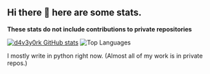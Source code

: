 ## Hi there 👋 here are some stats. 
**These stats do not include contributions to private repositories**


[![d4v3y0rk GitHub stats](https://stats.zt.d4v3y0rk.com/?username=d4v3y0rk&show_icons=true&theme=transparent&include_all_commits=true&rank_icon=percentile&show=reviews,prs_merged)](https://github.com/anuraghazra/github-readme-stats)
![Top Languages](https://stats.zt.d4v3y0rk.com/top-langs/?username=d4v3y0rk&theme=transparent&layout=donut)

I mostly write in python right now. (Almost all of my work is in private repos.)

<!--
**d4v3y0rk/d4v3y0rk** is a ✨ _special_ ✨ repository because its `README.md` (this file) appears on your GitHub profile.

Here are some ideas to get you started:

- 🔭 I’m currently working on ...
- 🌱 I’m currently learning ...
- 👯 I’m looking to collaborate on ...
- 🤔 I’m looking for help with ...
- 💬 Ask me about ...
- 📫 How to reach me: ...
- 😄 Pronouns: ...
- ⚡ Fun fact: ...
-->
